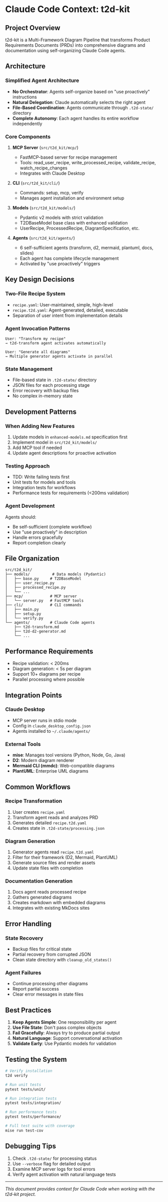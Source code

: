 # Claude Code Context: t2d-kit

## Project Overview

t2d-kit is a Multi-Framework Diagram Pipeline that transforms Product Requirements Documents (PRDs) into comprehensive diagrams and documentation using self-organizing Claude Code agents.

## Architecture

### Simplified Agent Architecture
- **No Orchestrator**: Agents self-organize based on "use proactively" instructions
- **Natural Delegation**: Claude automatically selects the right agent
- **File-Based Coordination**: Agents communicate through `.t2d-state/` directory
- **Complete Autonomy**: Each agent handles its entire workflow independently

### Core Components

1. **MCP Server** (`src/t2d_kit/mcp/`)
   - FastMCP-based server for recipe management
   - Tools: read_user_recipe, write_processed_recipe, validate_recipe, watch_recipe_changes
   - Integrates with Claude Desktop

2. **CLI** (`src/t2d_kit/cli/`)
   - Commands: setup, mcp, verify
   - Manages agent installation and environment setup

3. **Models** (`src/t2d_kit/models/`)
   - Pydantic v2 models with strict validation
   - T2DBaseModel base class with enhanced validation
   - UserRecipe, ProcessedRecipe, DiagramSpecification, etc.

4. **Agents** (`src/t2d_kit/agents/`)
   - 6 self-sufficient agents (transform, d2, mermaid, plantuml, docs, slides)
   - Each agent has complete lifecycle management
   - Activated by "use proactively" triggers

## Key Design Decisions

### Two-File Recipe System
- `recipe.yaml`: User-maintained, simple, high-level
- `recipe.t2d.yaml`: Agent-generated, detailed, executable
- Separation of user intent from implementation details

### Agent Invocation Patterns
```
User: "Transform my recipe"
→ t2d-transform agent activates automatically

User: "Generate all diagrams"
→ Multiple generator agents activate in parallel
```

### State Management
- File-based state in `.t2d-state/` directory
- JSON files for each processing stage
- Error recovery with backup files
- No complex in-memory state

## Development Patterns

### When Adding New Features
1. Update models in `enhanced-models.md` specification first
2. Implement model in `src/t2d_kit/models/`
3. Add MCP tool if needed
4. Update agent descriptions for proactive activation

### Testing Approach
- TDD: Write failing tests first
- Unit tests for models and tools
- Integration tests for workflows
- Performance tests for requirements (<200ms validation)

### Agent Development
Agents should:
- Be self-sufficient (complete workflow)
- Use "use proactively" in description
- Handle errors gracefully
- Report completion clearly

## File Organization

```
src/t2d_kit/
├── models/          # Data models (Pydantic)
│   ├── base.py     # T2DBaseModel
│   ├── user_recipe.py
│   ├── processed_recipe.py
│   └── ...
├── mcp/            # MCP server
│   └── server.py   # FastMCP tools
├── cli/            # CLI commands
│   ├── main.py
│   ├── setup.py
│   └── verify.py
└── agents/         # Claude Code agents
    ├── t2d-transform.md
    ├── t2d-d2-generator.md
    └── ...
```

## Performance Requirements
- Recipe validation: < 200ms
- Diagram generation: < 5s per diagram
- Support 10+ diagrams per recipe
- Parallel processing where possible

## Integration Points

### Claude Desktop
- MCP server runs in stdio mode
- Config in `claude_desktop_config.json`
- Agents installed to `~/.claude/agents/`

### External Tools
- **mise**: Manages tool versions (Python, Node, Go, Java)
- **D2**: Modern diagram renderer
- **Mermaid CLI (mmdc)**: Web-compatible diagrams
- **PlantUML**: Enterprise UML diagrams

## Common Workflows

### Recipe Transformation
1. User creates `recipe.yaml`
2. Transform agent reads and analyzes PRD
3. Generates detailed `recipe.t2d.yaml`
4. Creates state in `.t2d-state/processing.json`

### Diagram Generation
1. Generator agents read `recipe.t2d.yaml`
2. Filter for their framework (D2, Mermaid, PlantUML)
3. Generate source files and render assets
4. Update state files with completion

### Documentation Generation
1. Docs agent reads processed recipe
2. Gathers generated diagrams
3. Creates markdown with embedded diagrams
4. Integrates with existing MkDocs sites

## Error Handling

### State Recovery
- Backup files for critical state
- Partial recovery from corrupted JSON
- Clean state directory with `cleanup_old_states()`

### Agent Failures
- Continue processing other diagrams
- Report partial success
- Clear error messages in state files

## Best Practices

1. **Keep Agents Simple**: One responsibility per agent
2. **Use File State**: Don't pass complex objects
3. **Fail Gracefully**: Always try to produce partial output
4. **Natural Language**: Support conversational activation
5. **Validate Early**: Use Pydantic models for validation

## Testing the System

```bash
# Verify installation
t2d verify

# Run unit tests
pytest tests/unit/

# Run integration tests
pytest tests/integration/

# Run performance tests
pytest tests/performance/

# Full test suite with coverage
mise run test-cov
```

## Debugging Tips

1. Check `.t2d-state/` for processing status
2. Use `--verbose` flag for detailed output
3. Examine MCP server logs for tool errors
4. Verify agent activation with natural language tests

---

*This document provides context for Claude Code when working with the t2d-kit project.*